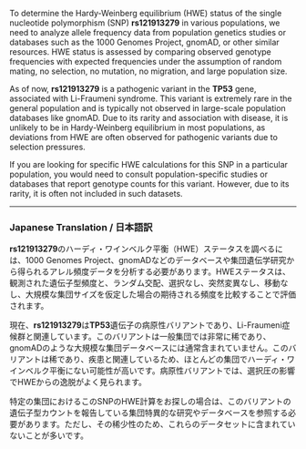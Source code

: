 To determine the Hardy-Weinberg equilibrium (HWE) status of the single nucleotide polymorphism (SNP) **rs121913279** in various populations, we need to analyze allele frequency data from population genetics studies or databases such as the 1000 Genomes Project, gnomAD, or other similar resources. HWE status is assessed by comparing observed genotype frequencies with expected frequencies under the assumption of random mating, no selection, no mutation, no migration, and large population size.

As of now, **rs121913279** is a pathogenic variant in the **TP53** gene, associated with Li-Fraumeni syndrome. This variant is extremely rare in the general population and is typically not observed in large-scale population databases like gnomAD. Due to its rarity and association with disease, it is unlikely to be in Hardy-Weinberg equilibrium in most populations, as deviations from HWE are often observed for pathogenic variants due to selection pressures.

If you are looking for specific HWE calculations for this SNP in a particular population, you would need to consult population-specific studies or databases that report genotype counts for this variant. However, due to its rarity, it is often not included in such datasets.

---

### Japanese Translation / 日本語訳

**rs121913279**のハーディ・ワインベルク平衡（HWE）ステータスを調べるには、1000 Genomes Project、gnomADなどのデータベースや集団遺伝学研究から得られるアレル頻度データを分析する必要があります。HWEステータスは、観測された遺伝子型頻度と、ランダム交配、選択なし、突然変異なし、移動なし、大規模な集団サイズを仮定した場合の期待される頻度を比較することで評価されます。

現在、**rs121913279**は**TP53**遺伝子の病原性バリアントであり、Li-Fraumeni症候群と関連しています。このバリアントは一般集団では非常に稀であり、gnomADのような大規模な集団データベースには通常含まれていません。このバリアントは稀であり、疾患と関連しているため、ほとんどの集団でハーディ・ワインベルク平衡にない可能性が高いです。病原性バリアントでは、選択圧の影響でHWEからの逸脱がよく見られます。

特定の集団におけるこのSNPのHWE計算をお探しの場合は、このバリアントの遺伝子型カウントを報告している集団特異的な研究やデータベースを参照する必要があります。ただし、その稀少性のため、これらのデータセットに含まれていないことが多いです。